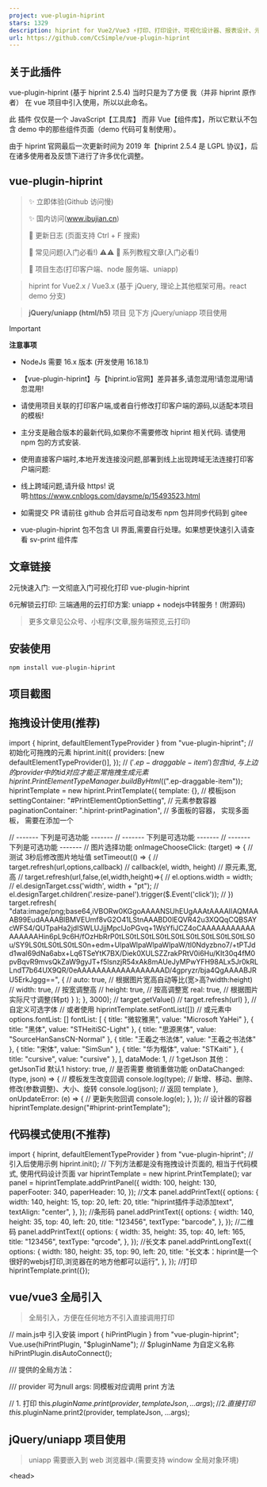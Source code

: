 ```yaml
---
project: vue-plugin-hiprint
stars: 1329
description: hiprint for Vue2/Vue3 ⚡打印、打印设计、可视化设计器、报表设计、元素编辑、可视化打印编辑
url: https://github.com/CcSimple/vue-plugin-hiprint
---
```


关于此插件
-----

vue-plugin-hiprint (基于 hiprint 2.5.4) 当时只是为了方便 我（并非 hiprint 原作者） 在 vue 项目中引入使用，所以以此命名。

此 插件 仅仅是一个 JavaScript【工具库】 而非 Vue【组件库】，所以它默认不包含 demo 中的那些组件页面（demo 代码可复制使用）。

由于 hiprint 官网最后一次更新时间为 2019 年【hiprint 2.5.4 是 LGPL 协议】，后在诸多使用者及反馈下进行了许多优化调整。

vue-plugin-hiprint
------------------

> ✨ 立即体验(Github 访问慢)  
>   
> ✨ 国内访问(www.ibujian.cn)  
>   
> 🌈 更新日志 (页面支持 Ctrl + F 搜索)  
>   
> 🐛 常见问题(入门必看!) ⚠️⚠️ 📕 系列教程文章(入门必看!)  
>   
> 🚀 项目生态(打印客户端、node 服务端、uniapp)

> hiprint for Vue2.x / Vue3.x (基于 jQuery, 理论上其他框架可用。react demo 分支)

> **jQuery/uniapp (html/h5)** 项目 见下方 jQuery/uniapp 项目使用

Important

**注意事项**

-   NodeJs 需要 16.x 版本 (开发使用 16.18.1)
-   【vue-plugin-hiprint】与【hiprint.io官网】差异甚多,请忽混用!请忽混用!请忽混用!
    
-   请使用项目关联的打印客户端,或者自行修改打印客户端的源码,以适配本项目的模板!
    
-   主分支是融合版本的最新代码,如果你不需要修改 hiprint 相关代码. 请使用 npm 包的方式安装.
-   使用直接客户端时,本地开发连接没问题,部署到线上出现跨域无法连接打印客户端问题:
-   线上跨域问题,请升级 https! 说明:https://www.cnblogs.com/daysme/p/15493523.html
-   如需提交 PR 请前往 github 合并后可自动发布 npm 包并同步代码到 gitee
-   vue-plugin-hiprint 包不包含 UI 界面,需要自行处理。如果想更快速引入请查看 sv-print 组件库

文章链接
----

2元快速入门: 一文彻底入门可视化打印 vue-plugin-hiprint

6元解锁云打印: 三端通用的云打印方案: uniapp + nodejs中转服务！(附源码)

> 更多文章见公众号、小程序(文章,服务端预览,云打印)

安装使用
----

```
npm install vue-plugin-hiprint
```

<!--【必须】在index.html 文件中添加打印所需样式(cdn可能不稳定):-->
<link
  rel\="stylesheet"
  type\="text/css"
  media\="print"
  href\="https://npmmirror.com/package/vue-plugin-hiprint/files/dist/print-lock.css"
/>
<!-- OR -->
<link
  rel\="stylesheet"
  type\="text/css"
  media\="print"
  href\="https://cdn.jsdelivr.net/npm/vue-plugin-hiprint@latest/dist/print-lock.css"
/>
<!-- 可以调整成 相对链接/自有链接, 【重要】名称需要一致 【print-lock.css】-->
<link rel\="stylesheet" type\="text/css" media\="print" href\="/print-lock.css" />

项目截图
----

拖拽设计使用(推荐)
----------

import { hiprint, defaultElementTypeProvider } from "vue-plugin-hiprint";
// 初始化可拖拽的元素
hiprint.init({
  providers: \[new defaultElementTypeProvider()\],
});
// $('.ep-draggable-item') 包含 tid, 与上边的 provider 中的 tid 对应 才能正常拖拽生成元素
hiprint.PrintElementTypeManager.buildByHtml($(".ep-draggable-item"));
hiprintTemplate \= new hiprint.PrintTemplate({
  template: {}, // 模板json
  settingContainer: "#PrintElementOptionSetting", // 元素参数容器
  paginationContainer: ".hiprint-printPagination", // 多面板的容器， 实现多面板， 需要在添加一个 <div class="hiprint-printPagination"/>
  // ------- 下列是可选功能 -------
  // ------- 下列是可选功能 -------
  // ------- 下列是可选功能 -------
  // 图片选择功能
  onImageChooseClick: (target) \=> {
    // 测试 3秒后修改图片地址值
    setTimeout(() \=> {
      // target.refresh(url,options,callback)
      // callback(el, width, height) // 原元素,宽,高
      // target.refresh(url,false,(el,width,height)=>{
      //   el.options.width = width;
      //   el.designTarget.css('width', width + "pt");
      //   el.designTarget.children('.resize-panel').trigger($.Event('click'));
      // })
      target.refresh(
        "data:image/png;base64,iVBORw0KGgoAAAANSUhEUgAAAtAAAAIIAQMAAAB99EudAAAABlBMVEUmf8vG2O41LStnAAABD0lEQVR42u3XQQqCQBSAYcWFS4/QUTpaHa2jdISWLUJjjMpclJoPGvq+1WsYfiJCZ4oCAAAAAAAAAAAAAAAAAHin6pL9c6H/fOzHbRrP0tLS0tLS0tLS0tLS0tLS0tLS0tLS0tLS0tLS0u/SY9LS0tLS0tLS0tLS0n+edm+UlpaWlpaWlpaWlpaW/tl0Ndyzbno7/+tPTJdd1wal69dNa6abx+Lq6TSeYtK7BX/Diek0XULSZZrakPRtV0i6Hu/KIt30q4fM0pvBqvR9mvsQkZaW9gyJT+f5lsnzjR54xAk8mAUeJyMPwYFH98ALx5Jr0kRLLndT7b64UX9QR/0eAAAAAAAAAAAAAAAAAAD/4gpryzr/bja4QgAAAABJRU5ErkJggg==",
        {
          // auto: true, // 根据图片宽高自动等比(宽>高?width:height)
          // width: true, // 按宽调整高
          // height: true, // 按高调整宽
          real: true, // 根据图片实际尺寸调整(转pt)
        }
      );
    }, 3000);
    // target.getValue()
    // target.refresh(url)
  },
  // 自定义可选字体
  // 或者使用 hiprintTemplate.setFontList(\[\])
  // 或元素中 options.fontList: \[\]
  fontList: \[
    { title: "微软雅黑", value: "Microsoft YaHei" },
    { title: "黑体", value: "STHeitiSC-Light" },
    { title: "思源黑体", value: "SourceHanSansCN-Normal" },
    { title: "王羲之书法体", value: "王羲之书法体" },
    { title: "宋体", value: "SimSun" },
    { title: "华为楷体", value: "STKaiti" },
    { title: "cursive", value: "cursive" },
  \],
  dataMode: 1, // 1:getJson 其他：getJsonTid 默认1
  history: true, // 是否需要 撤销重做功能
  onDataChanged: (type, json) \=> {
    // 模板发生改变回调
    console.log(type); // 新增、移动、删除、修改(参数调整)、大小、旋转
    console.log(json); // 返回 template
  },
  onUpdateError: (e) \=> {
    // 更新失败回调
    console.log(e);
  },
});
// 设计器的容器
hiprintTemplate.design("#hiprint-printTemplate");

代码模式使用(不推荐)
-----------

import { hiprint, defaultElementTypeProvider } from "vue-plugin-hiprint";
// 引入后使用示例
hiprint.init();
// 下列方法都是没有拖拽设计页面的, 相当于代码模式, 使用代码设计页面
var hiprintTemplate \= new hiprint.PrintTemplate();
var panel \= hiprintTemplate.addPrintPanel({
  width: 100,
  height: 130,
  paperFooter: 340,
  paperHeader: 10,
});
//文本
panel.addPrintText({
  options: {
    width: 140,
    height: 15,
    top: 20,
    left: 20,
    title: "hiprint插件手动添加text",
    textAlign: "center",
  },
});
//条形码
panel.addPrintText({
  options: {
    width: 140,
    height: 35,
    top: 40,
    left: 20,
    title: "123456",
    textType: "barcode",
  },
});
//二维码
panel.addPrintText({
  options: {
    width: 35,
    height: 35,
    top: 40,
    left: 165,
    title: "123456",
    textType: "qrcode",
  },
});
//长文本
panel.addPrintLongText({
  options: {
    width: 180,
    height: 35,
    top: 90,
    left: 20,
    title: "长文本：hiprint是一个很好的webjs打印,浏览器在的地方他都可以运行",
  },
});
//打印
hiprintTemplate.print({});

vue/vue3 全局引入
-------------

> 全局引入，方便在任何地方不引入直接调用打印

// main.js中 引入安装
import { hiPrintPlugin } from "vue-plugin-hiprint";
Vue.use(hiPrintPlugin, "$pluginName"); // $pluginName 为自定义名称
hiPrintPlugin.disAutoConnect();

/// 提供的全局方法：

/// provider 可为null  args: 同模板对应调用 print 方法

// 1. 打印
this.$pluginName.print(provider, templateJson, ...args);
// 2. 直接打印
this.$pluginName.print2(provider, templateJson, ...args);

jQuery/uniapp 项目使用
------------------

> uniapp 需要嵌入到 web 浏览器中.(需要支持 window 全局对象环境)

<!-- index.html -->
<head\>
  <!-- 打印样式是必须的，你可以调整成自由链接， 注意 media="print"  名称 print-lock.css -->
  <link
    rel\="stylesheet"
    type\="text/css"
    media\="print"
    href\="https://unpkg.com/vue-plugin-hiprint@latest/dist/print-lock.css"
  />
  <!-- 下列使用的都是 unpkg提供的 稳定性未知, 建议下载自行处理  -->
  <!-- jquery 必须 -->
  <script src\="https://unpkg.com/jquery@3.6.1/dist/jquery.js"\></script\>
  <!-- 条形码 -->
  <script src\="https://unpkg.com/jsbarcode@3.11.5/dist/JsBarcode.all.min.js"\></script\>
  <!-- 二维码、条形码 bwip-js -->
  <script src\="https://unpkg.com/bwip-js@4.5.1/dist/bwip-js.js"\></script\>
  <!-- 数字转大写 -->
  <script src\="https://unpkg.com/nzh@1.0.14/dist/nzh.min.js"\></script\>
  <!-- 颜色选择器 -->
  <script src\="https://unpkg.com/@claviska/jquery-minicolors@2.3.6/jquery.minicolors.min.js"\></script\>
  <!-- 直接打印(print2)需要 -->
  <script src\="https://unpkg.com/socket.io-client@4.5.1/dist/socket.io.min.js"\></script\>
  <!-- toPdf需要 -->
  <script src\="https://unpkg.com/canvg@3.0.10/lib/umd.js"\></script\>
  <script src\="https://unpkg.com/jspdf@2.5.1/dist/jspdf.umd.min.js"\></script\>
  <script src\="https://unpkg.com/html2canvas@1.4.1/dist/html2canvas.js"\></script\>
  <!-- vue-plugin-hiprint 😃 -->
  <script src\="https://unpkg.com/vue-plugin-hiprint@latest/dist/vue-plugin-hiprint.js"\></script\>
</head\>
<body\>
  <!-- 注意 defer -->
  <script defer\>
    console.log("vue-plugin-hiprint");
    console.log(window\["vue-plugin-hiprint"\]);
    console.log("hiprint");
    // hiprint 以注入 全局
    console.log(hiprint);
    var autoConnect \= window\["vue-plugin-hiprint"\].autoConnect,
      disAutoConnect \= window\["vue-plugin-hiprint"\].disAutoConnect,
      defaultElementTypeProvider \=
        window\["vue-plugin-hiprint"\].defaultElementTypeProvider;
  </script\>
</body\>

常见问题
----

> 打印重叠 / 样式问题

/\*\*
 \* 从 在index.html添加:
 \* <link rel="stylesheet" type="text/css" media="print" href="https://npmmirror.com/package/vue-plugin-hiprint/files/dist/print-lock.css">
 \* 或者
 \* <link rel="stylesheet" type="text/css" media="print" href="https://cdn.jsdelivr.net/npm/vue-plugin-hiprint@latest/dist/print-lock.css">
 \* 以处理打印所需css, 当然你也可以自行处理
 \* 比如： index.html目录下放一个print-lock.css, 然后在index.html添加:
 \* <link rel="stylesheet" type="text/css" media="print" href="/print-lock.css">
 \*/

// 添加自定义样式
hiprintTemplate.print(
  this.printData,
  {},
  {
    styleHandler: () \=> {
      // 这里拼接成放html->head标签内的css/style
      // 1.例如：使用hiprin官网的样式
      let css \=
        '<link href="http://hiprint.io/Content/hiprint/css/print-lock.css" media="print" rel="stylesheet">';
      // 2.重写样式：所有文本红色
      css += "<style>.hiprint-printElement-text{color:red !important;}</style>";
      return css;
    },
  }
);
// 直接打印
hiprintTemplate.print2(this.printData, {
  styleHandler: () \=> {
    // 这里拼接成放html->head标签内的css/style
    // 1.例如：使用hiprin官网的样式
    let css \=
      '<link href="http://hiprint.io/Content/hiprint/css/print-lock.css" media="print" rel="stylesheet">';
    // 2.重写样式：所有文本红色
    css += "<style>.hiprint-printElement-text{color:red !important;}</style>";
    return css;
  },
});

> 取消自动 socket 连接 / socket 连接报错问题

/\*\*
 \* 取消自动连接
 \*/
// 在main.js中设置
import { hiPrintPlugin } from "vue-plugin-hiprint";
Vue.use(hiPrintPlugin, "$hiprint", false);
// hiPrintPlugin 同时提供了 disAutoConnect 方法
hiPrintPlugin.disAutoConnect();
// 在组件中使用 见： demo/design/index.vue
import { disAutoConnect, autoConnect, hiprint } from "vue-plugin-hiprint";
disAutoConnect();
// 同时 export了 autoConnect，disAutoConnect 方法
/\*\*
 \* 连接回调及打印
 \*/
autoConnect((status, msg) \=> {
  if (status) {
    hiprintTemplate.print2(printData, {
      printer: "",
      title: "hiprint测试打印",
    });
  }
});
/\*\*
 \* socket连接报错？
 \* 由于npm包更新到socket.io 3.x版本，官网提供的客户端，npm包是无法连接的
 \* 请使用gitee提供的客户端, 同时gitee客户端可传更多的参数， 如是否打印颜色/打印份数/DPI等
 \* 详情electron见：https://www.electronjs.org/zh/docs/latest/api/web-contents
 \*/

> print/print2 打印回调

// 浏览器预览打印, 无法监听是否点击了 打印/取消 按钮
hiprintTemplate.print(
  this.printData,
  {},
  {
    callback: () \=> {
      console.log("浏览器打印窗口已打开");
    },
  }
);
// 直接打印
// 打印机名称: 通过 hiprintTemplate.getPrinterList() 获取 其中的 name
hiprintTemplate.print2(printData, { printer: "打印机名称", title: "打印标题" });
hiprintTemplate.on("printSuccess", function (data) {
  console.log("打印完成");
});
hiprintTemplate.on("printError", function (data) {
  console.log("打印失败");
});

> i18n 设置 ⬆️ 0.0.55-beta8

原生为简体中文，英语、德语、西班牙语、法语、意大利语、日语、俄语、繁体中文皆为 AI 机翻，欢迎帮助 订正。

可在 init 时传入语言进行设置，默认为 `cn` 。

hiprint.init({
  lang: "en", // 设置语言 \['cn', 'en', 'de', 'es', 'fr', 'it', 'ja', 'ru', 'cn\_tw'\]
});

> 直接打印 地址端口 与 Token 设置

hiprint.init({
  host: "http://localhost:17521", // 可在此处设置连接地址与端口号
  token: "token", // 可在此处设置连接 token 可缺省
});

参与项目
----

git clone https://gitee.com/CcSimple/vue-plugin-hiprint.git

// init
cd vue-plugin-hiprint && npm i

// 调试预览demo
npm run serve

// 打包demo (打包后生成在 demo 目录)
npm run build-demo

// 打包插件(vue-plugin-hiprint 插件资源)
npm run build

demo 调试（显示打印 iframe）
--------------------

// 快速显示/隐藏 打印iframe  方便调试 ￣□￣｜｜
// 在浏览器控制台输入：
// 显示打印页面
$("#app").css("display", "none");
$("#hiwprint\_iframe").css("visibility", "visible");
$("#hiwprint\_iframe").css("width", "100%");
$("#hiwprint\_iframe").css("height", "251.09mm"); // 这里替换个实际高度才能显示完
// 显示vue页面
$("#app").css("display", "block");
$("#hiwprint\_iframe").css("visibility", "hidden");

配套直接打印客户端electron-hiprint
-------------------------

> 使用本项目,请使用如下样子的直接打印客户端

支持 win、mac、linux 系统

> 国内 Gitee 下载  
>   
> Github 下载

### URLScheme `hiprint://`

> 安装客户端时请 `以管理员身份运行` ，才能成功添加 URLScheme

使用：浏览器地址栏输入 `hiprint://` 并回车

// js
window.open("hiprint://");

// element-ui
this.$alert(
  \`连接【${hiwebSocket.host}】失败！<br>请确保目标服务器已<a href="https://gitee.com/CcSimple/electron-hiprint/releases" target="\_blank"> 下载 </a> 并 <a href="hiprint://" target="\_blank"> 运行 </a> 打印服务！\`,
  "客户端未连接",
  { dangerouslyUseHtmlString: true }
);

// ant-design
this.$error({
  title: "客户端未连接",
  content: (h) \=> (
    <div\>
      连接【{hiwebSocket.host}】失败！
      <br />
      请确保目标服务器已
      <a
        href\="https://gitee.com/CcSimple/electron-hiprint/releases"
        target\="\_blank"
      \>
        下载
      </a\>并<a href\="hiprint://" target\="\_blank"\>
        运行
      </a\>
      打印服务！
    </div\>
  ),
});

使用 中转服务 node-hiprint-transit 实现代理
---------------------------------

配套客户端打印一直存在跨域、无法连接局域网其余打印机、跨网段无法连接的问题，所以诞生了这个中转代理服务。在 `electron-hiprint` v1.0.0.7 版本中添加了连接中转服务代理的设置，将会在 `electron-hiprint` 与 `node-hiprint-transit` 间建立通信，`vue-plugin-hiprint` 只需连接中转服务就能获取到所有连接中转服务的打印端信息，并且选择任意打印机进行打印。

连接中转服务只需要修改 host， 添加 token

import { hiprint } from "vue-plugin-hiprint";

hiprint.init({
  host: "https://v4.printjs.cn:17521", // 此处输入服务启动后的地址
  token: "hiprint-17521", // 用于鉴权的token，hiprint\* （\*可替换为\[0-9a-zA-Z\\-\_\]字符）
});

// or

hiwebSocket.setHost("https://printjs.cn:17521", "vue-plugin-hiprint");

具体使用请转至 node-hiprint-transit

为此你需要作出这些改变：

1.  你可以从 `hiwebSocket` 中获取到 `clients`、`printerList` ，里面都将包含 `client` 信息
    
2.  print2、ippRequest、ippRequest api options 中需要添加 `client` 指定客户端
    
    eg:
    
    var clientId \= "AlBaUCNs3AIMFPLZAAAh";
    var client \= hiwebSocket.clients\[clientId\];
    var printer \= hiwebSocket.printerList\[0\];
    
    hiprintTemplate.print2(printData, {
      client: clientId,
      printer: client.printerList\[n\].name,
      title: "hiprint测试打印",
    });
    
    hiprintTemplate.print2(printData, {
      client: printer.clientId,
      printer: printer.name,
      title: "hiprint测试打印",
    });
    
    > 如果你不提供 client 中转服务将抛出一个 error
    

插件生态
----

项目名称

项目地址

下载地址

描述

vue-plugin-hiprint

github、gitee

npm

打印设计器

electron-hiprint

github、gitee

releases

直接打印客户端

\*node-hiprint-transit

github、gitee

\-

web 与客户端中转服务 Node 实现

\*hiprint-transit-java

github

\-

web 与客户端中转服务 Java 实现

\*uni-app-hiprint

github

\-

uni-app 项目通过 webview 使用 vue-plugin-hiprint demo

\*node-hiprint-pdf

github

\-

提供通过 node 对 vue-plugin-hiprint 模板生成 矢量 pdf、image、html

\*iboot-print

github

\-

提供通过 java HtmlUnit 对 vue-plugin-hiprint 模板生成 html（image、pdf待实现）

> 带 \* 项目为周边社区维护项目，更新迭代、兼容性、稳定性无法得到保证。

交流群
---

> 群人数已超过 200 请 '加我好友' 备注加群, 邀你进群

捐赠支持, 或者请我喝杯咖啡 ☕️
-----------------

> 如果对您有帮助，请点击右上角 ⭐Star 关注或扫码捐赠，感谢支持开源！

本项目使用 开发

Star History
------------

分支说明
----

> main： vue2.x + ant1.7.x 融合版 及 npm 包源代码

> npm\_demo： vue2.x + ant1.7.x + npm 包使用 示例

> npm\_demo\_ele： vue2.x + ElementUi 2.x + npm 包使用 示例

> npm\_demo\_v3： vue3.x + vite + npm 包(0.0.18)使用 示例

关于如何融合处理
--------

> 自己融合请查看 vue.config.js 对比 hiprint.bundle.js

> webpack.config.js，是 npm 打包需要处理的

开源使用说明
------

> npm 包是基于 hiprint 官网 2.5.4 版本基础做的调整及优化;  
> 本人对开源协议理解有限,如有侵权不合理的地方,请联系告知我;  

hiprint 开源协议如下:

```
/**
 * jQuery Hiprint 2.5.4
 *
 * Copyright (c) 2016-2021 www.hinnn.com. All rights reserved.
 *
 * Licensed under the LGPL or commercial licenses
 * To use it on other terms please contact us: hinnn.com@gmail.com
 *
 */
```

关于 LGPL 协议
----------

```
LGPL是GPL的一个为主要为类库使用设计的开源协议。和GPL要求任何使用/修改/衍生之GPL类库的的软件必须采用GPL协议不同。

LGPL允许商业软件通过类库引用(link)方式使用LGPL类库而不需要开源商业软件的代码。这使得采用LGPL协议的开源代码可以被商业软件作为类库引用并发布和销售。

但是如果修改LGPL协议的代码或者衍生，则所有修改的代码，涉及修改部分的额外代码和衍生的代码都必须采用LGPL协议。

因此LGPL协议的开源代码很适合作为第三方类库被商业软件引用，但不适合希望以LGPL协议代码为基础，通过修改和衍生的方式做二次开发的商业软件采用。

GPL/LGPL都保障原作者的知识产权，避免有人利用开源代码复制并开发类似的产品。
```
